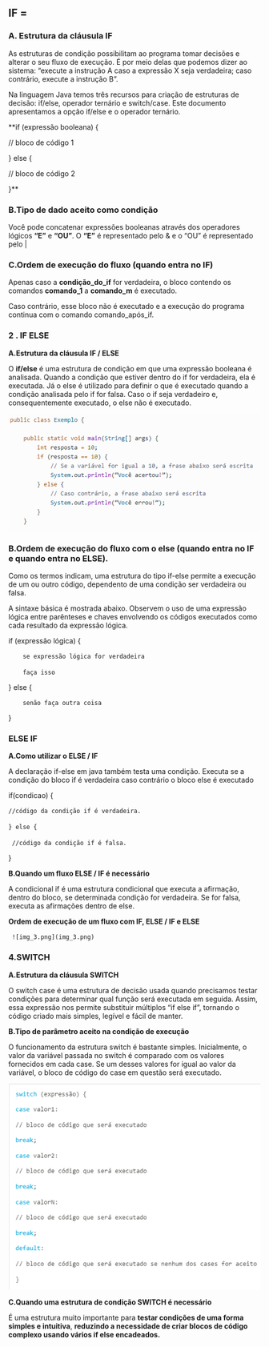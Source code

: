 ## IF = 

### A. Estrutura da cláusula IF

As estruturas de condição possibilitam ao programa tomar decisões e alterar o seu 
fluxo de execução. É por meio delas que podemos dizer ao sistema: 
“execute a instrução A caso a expressão X seja verdadeira; 
caso contrário, execute a instrução B”. 

Na linguagem Java temos três recursos para criação de estruturas de decisão: if/else, 
operador ternário e switch/case. Este documento apresentamos a opção if/else e o operador ternário.

**if (expressão booleana) {

// bloco de código 1

} else {

// bloco de código 2

}**

### **B.Tipo de dado aceito como condição**
Você pode concatenar expressões booleanas através dos operadores lógicos **“E”** e **“OU”**.
O **“E”** é representado pelo & e o “OU” é representado pelo |

### **C.Ordem de execução do fluxo (quando entra no IF)**

Apenas caso a **condição_do_if** for verdadeira, o bloco contendo os comandos 
**comando_1** a **comando_m** é executado. 

Caso contrário, esse bloco não é executado e a execução do programa continua com o comando 
comando_após_if.

### 2 . IF ELSE

**A.Estrutura da cláusula IF / ELSE**

O **if/else** é uma estrutura de condição em que uma expressão booleana é analisada. 
Quando a condição que estiver dentro do if for verdadeira, ela é executada. 
Já o else é utilizado para definir o que é executado quando a condição 
analisada pelo if for falsa. 
Caso o if seja verdadeiro e, consequentemente executado, o else não é executado.

![img_2.png](img_2.png)


### B.Ordem de execução do fluxo com o else (quando entra no IF e quando entra no ELSE).

Como os termos indicam, uma estrutura do tipo if-else permite a execução de um ou outro 
código, dependento de uma condição ser verdadeira ou falsa.

A sintaxe básica é mostrada abaixo. Observem o uso de uma expressão lógica entre parênteses e 
chaves envolvendo os códigos executados como cada resultado da expressão lógica.

if (expressão lógica) { 

        se expressão lógica for verdadeira

        faça isso

} else {

        senão faça outra coisa

}

### ELSE IF
**A.Como utilizar o ELSE / IF**

A declaração if-else em java também testa uma condição. 
Executa se a condição do bloco if é verdadeira caso contrário o bloco else é 
executado

if(condicao) {
        
    //código da condição if é verdadeira.
    
    } else {
       
     //código da condição if é falsa.
}

**B.Quando um fluxo ELSE / IF é necessário**

A condicional if é uma estrutura condicional que executa a afirmação, 
dentro do bloco, se determinada condição for verdadeira. 
Se for falsa, executa as afirmações dentro de else.

**Ordem de execução de um fluxo com IF, ELSE / IF e ELSE**

     ![img_3.png](img_3.png)

### 4.SWITCH

**A.Estrutura da cláusula SWITCH**

O switch case é uma estrutura de decisão usada quando precisamos testar condições para 
determinar qual função será executada em seguida. 
Assim, essa expressão nos permite substituir múltiplos “if else if”, 
tornando o código criado mais simples, legível e fácil de manter.

**B.Tipo de parâmetro aceito na condição de execução**

O funcionamento da estrutura switch é bastante simples.
Inicialmente, o valor da variável passada no switch é comparado com os valores fornecidos
em cada case.
Se um desses valores for igual ao valor da variável, o bloco de código do case em questão
será executado.

![img_5.png](img_5.png)


**C.Quando uma estrutura de condição SWITCH é necessário**

É uma estrutura muito importante para **testar condições de uma forma simples e intuitiva**, 
**reduzindo a necessidade de criar blocos de código complexo usando vários if else encadeados.**

